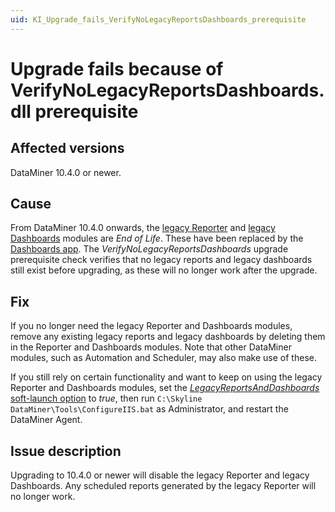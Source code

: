 ```yaml
---
uid: KI_Upgrade_fails_VerifyNoLegacyReportsDashboards_prerequisite
---
```


# Upgrade fails because of VerifyNoLegacyReportsDashboards.dll prerequisite

## Affected versions

DataMiner 10.4.0 or newer.<!-- RN 37786 -->

## Cause

From DataMiner 10.4.0 onwards, the [legacy Reporter](xref:reporter) and [legacy Dashboards](xref:dashboards) modules are *End of Life*. These have been replaced by the [Dashboards app](xref:newR_D). The *VerifyNoLegacyReportsDashboards* upgrade prerequisite check verifies that no legacy reports and legacy dashboards still exist before upgrading, as these will no longer work after the upgrade.

## Fix

If you no longer need the legacy Reporter and Dashboards modules, remove any existing legacy reports and legacy dashboards by deleting them in the Reporter and Dashboards modules. Note that other DataMiner modules, such as Automation and Scheduler, may also make use of these.

If you still rely on certain functionality and want to keep on using the legacy Reporter and Dashboards modules, set the [*LegacyReportsAndDashboards* soft-launch option](xref:Overview_of_Soft_Launch_Options#legacyreportsanddashboards) to *true*, then run `C:\Skyline DataMiner\Tools\ConfigureIIS.bat` as Administrator, and restart the DataMiner Agent.

## Issue description

Upgrading to 10.4.0 or newer will disable the legacy Reporter and legacy Dashboards. Any scheduled reports generated by the legacy Reporter will no longer work.
